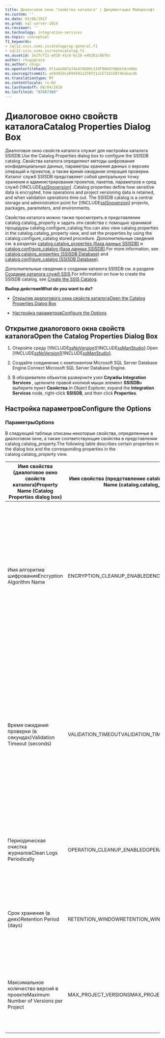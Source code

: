 ```yaml
---
title: Диалоговое окно "свойства каталога" | Документация Майкрософт
ms.custom: ''
ms.date: 03/06/2017
ms.prod: sql-server-2014
ms.reviewer: ''
ms.technology: integration-services
ms.topic: conceptual
f1_keywords:
- sql12.ssis.ssms.iscatalogprop.general.f1
- sql12.ssis.ssms.iscreatecatalog.f1
ms.assetid: 3e2fcf11-e010-41c6-bc26-e4b281c0bfbc
author: chugugrace
ms.author: chugu
ms.openlocfilehash: 9f1a4a9d7a74e47d609c319f90b07d8ebfdce00e
ms.sourcegitcommit: ad4d92dce894592a259721a1571b1d8736abacdb
ms.translationtype: MT
ms.contentlocale: ru-RU
ms.lasthandoff: 08/04/2020
ms.locfileid: "87667368"
---
```

# <a name="catalog-properties-dialog-box"></a><span data-ttu-id="04920-102">Диалоговое окно свойств каталога</span><span class="sxs-lookup"><span data-stu-id="04920-102">Catalog Properties Dialog Box</span></span>
  <span data-ttu-id="04920-103">Диалоговое окно свойств каталога служит для настройки каталога SSISDB.</span><span class="sxs-lookup"><span data-stu-id="04920-103">Use the Catalog Properties dialog box to configure the SSISDB catalog.</span></span> <span data-ttu-id="04920-104">Свойства каталога определяют методы шифрования конфиденциальных данных, параметры хранения данных о версиях операций и проектов, а также время ожидания операций проверки. Каталог служб SSISDB представляет собой центральную точку хранения и администрирования проектов, пакетов, параметров и сред служб [!INCLUDE[ssISnoversion](../includes/ssisnoversion-md.md)] .</span><span class="sxs-lookup"><span data-stu-id="04920-104">Catalog properties define how sensitive data is encrypted, how operations and project versioning data is retained, and when validation operations time out. The SSISDB catalog is a central storage and administration point for [!INCLUDE[ssISnoversion](../includes/ssisnoversion-md.md)] projects, packages, parameters, and environments.</span></span>  
  
 <span data-ttu-id="04920-105">Свойства каталога можно также просмотреть в представлении catalog.catalog_property и задать эти свойства с помощью хранимой процедуры catalog.configure_catalog.</span><span class="sxs-lookup"><span data-stu-id="04920-105">You can also view catalog properties in the catalog.catalog_property view, and set the properties by using the catalog.configure_catalog stored procedure.</span></span> <span data-ttu-id="04920-106">Дополнительные сведения см. в разделах [catalog.catalog_properties (база данных SSISDB)](/sql/integration-services/system-views/catalog-catalog-properties-ssisdb-database) и [catalog.configure_catalog (база данных SSISDB)](/sql/integration-services/system-stored-procedures/catalog-configure-catalog-ssisdb-database).</span><span class="sxs-lookup"><span data-stu-id="04920-106">For more information, see [catalog.catalog_properties &#40;SSISDB Database&#41;](/sql/integration-services/system-views/catalog-catalog-properties-ssisdb-database) and [catalog.configure_catalog &#40;SSISDB Database&#41;](/sql/integration-services/system-stored-procedures/catalog-configure-catalog-ssisdb-database).</span></span>  
  
 <span data-ttu-id="04920-107">Дополнительные сведения о создании каталога SSISDB см. в разделе [Создание каталога служб SSIS](catalog/ssis-catalog.md).</span><span class="sxs-lookup"><span data-stu-id="04920-107">For information on how to create the SSISDB catalog, see [Create the SSIS Catalog](catalog/ssis-catalog.md).</span></span>  
  
 <span data-ttu-id="04920-108">**Выбор действия**</span><span class="sxs-lookup"><span data-stu-id="04920-108">**What do you want to do?**</span></span>  
  
-   [<span data-ttu-id="04920-109">Открытие диалогового окна свойств каталога</span><span class="sxs-lookup"><span data-stu-id="04920-109">Open the Catalog Properties Dialog Box</span></span>](#open_dialog)  
  
-   [<span data-ttu-id="04920-110">Настройка параметров</span><span class="sxs-lookup"><span data-stu-id="04920-110">Configure the Options</span></span>](#options)  
  
##  <a name="open-the-catalog-properties-dialog-box"></a><a name="open_dialog"></a> <span data-ttu-id="04920-111">Открытие диалогового окна свойств каталога</span><span class="sxs-lookup"><span data-stu-id="04920-111">Open the Catalog Properties Dialog Box</span></span>  
  
1.  <span data-ttu-id="04920-112">Откройте среду [!INCLUDE[ssNoVersion](../includes/ssnoversion-md.md)][!INCLUDE[ssManStudio](../includes/ssmanstudio-md.md)].</span><span class="sxs-lookup"><span data-stu-id="04920-112">Open [!INCLUDE[ssNoVersion](../includes/ssnoversion-md.md)][!INCLUDE[ssManStudio](../includes/ssmanstudio-md.md)].</span></span>  
  
2.  <span data-ttu-id="04920-113">Создайте соединение с компонентом Microsoft SQL Server Database Engine.</span><span class="sxs-lookup"><span data-stu-id="04920-113">Connect Microsoft SQL Server Database Engine.</span></span>  
  
3.  <span data-ttu-id="04920-114">В обозревателе объектов разверните узел **Службы Integration Services** , щелкните правой кнопкой мыши элемент **SSISDB**и выберите пункт **Свойства**.</span><span class="sxs-lookup"><span data-stu-id="04920-114">In Object Explorer, expand the **Integration Services** node, right-click **SSISDB**, and then click **Properties**.</span></span>  
  
##  <a name="configure-the-options"></a><a name="options"></a> <span data-ttu-id="04920-115">Настройка параметров</span><span class="sxs-lookup"><span data-stu-id="04920-115">Configure the Options</span></span>  
  
### <a name="options"></a><span data-ttu-id="04920-116">Параметры</span><span class="sxs-lookup"><span data-stu-id="04920-116">Options</span></span>  
 <span data-ttu-id="04920-117">В следующей таблице описаны некоторые свойства, определенные в диалоговом окне, а также соответствующие свойства в представлении catalog.catalog_property.</span><span class="sxs-lookup"><span data-stu-id="04920-117">The following table describes certain properties in the dialog box and the corresponding properties in the catalog.catalog_property view.</span></span>  
  
|<span data-ttu-id="04920-118">Имя свойства (диалоговое окно свойств каталога)</span><span class="sxs-lookup"><span data-stu-id="04920-118">Property Name (Catalog Properties dialog box)</span></span>|<span data-ttu-id="04920-119">Имя свойства (представление catalog.catalog_property)</span><span class="sxs-lookup"><span data-stu-id="04920-119">Property Name (catalog.catalog_property view)</span></span>|<span data-ttu-id="04920-120">Описание</span><span class="sxs-lookup"><span data-stu-id="04920-120">Description</span></span>|  
|-----------------------------------------------------|------------------------------------------------------|-----------------|  
|<span data-ttu-id="04920-121">Имя алгоритма шифрования</span><span class="sxs-lookup"><span data-stu-id="04920-121">Encryption Algorithm Name</span></span>|<span data-ttu-id="04920-122">ENCRYPTION_CLEANUP_ENABLED</span><span class="sxs-lookup"><span data-stu-id="04920-122">ENCRYPTION_CLEANUP_ENABLED</span></span>|<span data-ttu-id="04920-123">Указывает тип шифрования, который используется при шифровании значений конфиденциальных параметров каталога.</span><span class="sxs-lookup"><span data-stu-id="04920-123">Specifies the type of encryption that is used to encrypt the sensitive parameter values in the catalog.</span></span> <span data-ttu-id="04920-124">Допустимы следующие значения:</span><span class="sxs-lookup"><span data-stu-id="04920-124">The following are the possible values:</span></span><br /><br /> <span data-ttu-id="04920-125">**DES**</span><span class="sxs-lookup"><span data-stu-id="04920-125">**DES**</span></span><br /><br /> <span data-ttu-id="04920-126">**TRIPLE_DES**</span><span class="sxs-lookup"><span data-stu-id="04920-126">**TRIPLE_DES**</span></span><br /><br /> <span data-ttu-id="04920-127">**TRIPLE_DES_3KEY**</span><span class="sxs-lookup"><span data-stu-id="04920-127">**TRIPLE_DES_3KEY**</span></span><br /><br /> <span data-ttu-id="04920-128">**DESPX**</span><span class="sxs-lookup"><span data-stu-id="04920-128">**DESPX**</span></span><br /><br /> <span data-ttu-id="04920-129">**AES_128**</span><span class="sxs-lookup"><span data-stu-id="04920-129">**AES_128**</span></span><br /><br /> <span data-ttu-id="04920-130">**AES_192**</span><span class="sxs-lookup"><span data-stu-id="04920-130">**AES_192**</span></span><br /><br /> <span data-ttu-id="04920-131">**AES_256** (по умолчанию)</span><span class="sxs-lookup"><span data-stu-id="04920-131">**AES_256** (default)</span></span>|  
|<span data-ttu-id="04920-132">Время ожидания проверки (в секундах)</span><span class="sxs-lookup"><span data-stu-id="04920-132">Validation Timeout (seconds)</span></span>|<span data-ttu-id="04920-133">VALIDATION_TIMEOUT</span><span class="sxs-lookup"><span data-stu-id="04920-133">VALIDATION_TIMEOUT</span></span>|<span data-ttu-id="04920-134">Задайте максимальное время в секундах, в течение которого может выполняться операция проверки проекта или пакета до того, как будет остановлена.</span><span class="sxs-lookup"><span data-stu-id="04920-134">Specify the maxium number of seconds a project validation or a package validation can run before it is stopped.</span></span> <span data-ttu-id="04920-135">Значение по умолчанию — 300 секунд.</span><span class="sxs-lookup"><span data-stu-id="04920-135">The default value is 300 seconds.</span></span><br /><br /> <span data-ttu-id="04920-136">Выполнение проверки является асинхронной операцией.</span><span class="sxs-lookup"><span data-stu-id="04920-136">Performing the validation is an asynchronous operation.</span></span> <span data-ttu-id="04920-137">Чем больше проект или пакет, тем больше времени необходимо для проверки.</span><span class="sxs-lookup"><span data-stu-id="04920-137">The larger the project or package is, the longer it will take to validate.</span></span><br /><br /> <span data-ttu-id="04920-138">Дополнительные сведения о проверке проектов и пакетов см. в разделе [Integration Services Data Types in Expressions](expressions/integration-services-data-types-in-expressions.md).</span><span class="sxs-lookup"><span data-stu-id="04920-138">For information on validating projects and packages, see [Integration Services Data Types in Expressions](expressions/integration-services-data-types-in-expressions.md).</span></span>|  
|<span data-ttu-id="04920-139">Периодическая очистка журналов</span><span class="sxs-lookup"><span data-stu-id="04920-139">Clean Logs Periodically</span></span>|<span data-ttu-id="04920-140">OPERATION_CLEANUP_ENABLED</span><span class="sxs-lookup"><span data-stu-id="04920-140">OPERATION_CLEANUP_ENABLED</span></span>|<span data-ttu-id="04920-141">Установите это свойство в значение True, чтобы указать, что задание агента SQL Server по очистке операций выполняется.</span><span class="sxs-lookup"><span data-stu-id="04920-141">Set the property to True to indicate that the SQL Server Agent job, operations cleanup, runs.</span></span> <span data-ttu-id="04920-142">В противном случае установите свойство в значение False.</span><span class="sxs-lookup"><span data-stu-id="04920-142">Otherwise, set the property to False.</span></span>|  
|<span data-ttu-id="04920-143">Срок хранения (в днях)</span><span class="sxs-lookup"><span data-stu-id="04920-143">Retention Period (days)</span></span>|<span data-ttu-id="04920-144">RETENTION_WINDOW</span><span class="sxs-lookup"><span data-stu-id="04920-144">RETENTION_WINDOW</span></span>|<span data-ttu-id="04920-145">Задайте максимальный срок хранения данных о допустимых операциях (в днях).</span><span class="sxs-lookup"><span data-stu-id="04920-145">Specify the maximum age of allowable operations data (in days).</span></span> <span data-ttu-id="04920-146">Данные, которые хранятся дольше указанного числа дней, удаляются заданием агента SQL Server по очистке операций.</span><span class="sxs-lookup"><span data-stu-id="04920-146">Data that is older than the specified number of days will be removed by the SQL Agent job, operations cleanup.</span></span>|  
|<span data-ttu-id="04920-147">Максимальное количество версий в проекте</span><span class="sxs-lookup"><span data-stu-id="04920-147">Maximum Number of Versions per Project</span></span>|<span data-ttu-id="04920-148">MAX_PROJECT_VERSIONS</span><span class="sxs-lookup"><span data-stu-id="04920-148">MAX_PROJECT_VERSIONS</span></span>|<span data-ttu-id="04920-149">Укажите, сколько версий проекта будет храниться в каталоге.</span><span class="sxs-lookup"><span data-stu-id="04920-149">Specify how many versions of a project will be stored in the catalog.</span></span> <span data-ttu-id="04920-150">Когда общее количество версий превышает максимальное значение, более ранние версии проектов удаляются при выполнении задания по очистке версий проекта.</span><span class="sxs-lookup"><span data-stu-id="04920-150">Older versions of projects that exceed the maximum will be removed when the project version cleanup job runs.</span></span>|  
  
  

